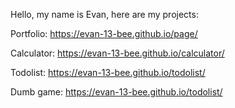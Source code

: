 Hello, my name is Evan, here are my projects:

Portfolio: https://evan-13-bee.github.io/page/

Calculator: https://evan-13-bee.github.io/calculator/

Todolist: https://evan-13-bee.github.io/todolist/

Dumb game: https://evan-13-bee.github.io/todolist/ 

